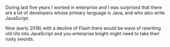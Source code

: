 During last five years I worked in enterprise and I was surprised that there are a lot of developers whose primary language is Java, and who also write JavaScript.

Now (early 2018) with a decline of Flash there would be wave of rewriting old UIs into JavaScript and you enterprise knight might need to take their rusty swords.


